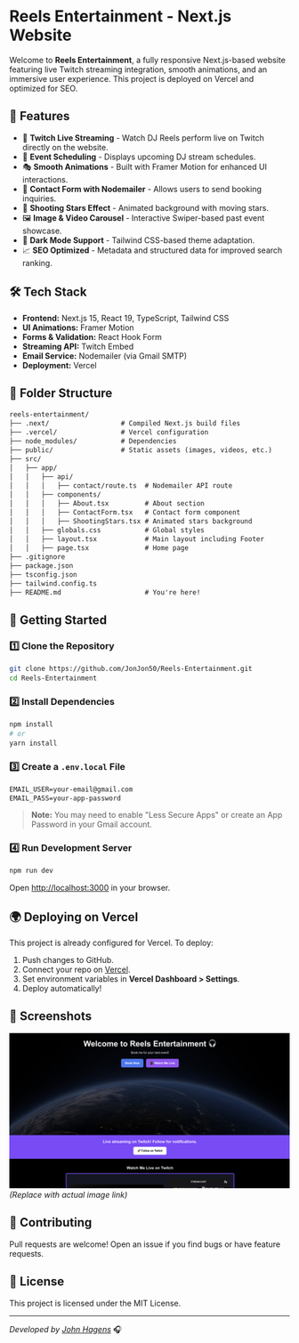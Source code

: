 # Reels Entertainment - Next.js Website

Welcome to **Reels Entertainment**, a fully responsive Next.js-based website featuring live Twitch streaming integration, smooth animations, and an immersive user experience. This project is deployed on Vercel and optimized for SEO.

## 🚀 Features

- 🎥 **Twitch Live Streaming** - Watch DJ Reels perform live on Twitch directly on the website.
- 📅 **Event Scheduling** - Displays upcoming DJ stream schedules.
- 🎭 **Smooth Animations** - Built with Framer Motion for enhanced UI interactions.
- 💌 **Contact Form with Nodemailer** - Allows users to send booking inquiries.
- 🌠 **Shooting Stars Effect** - Animated background with moving stars.
- 🖼 **Image & Video Carousel** - Interactive Swiper-based past event showcase.
- 🌙 **Dark Mode Support** - Tailwind CSS-based theme adaptation.
- 📈 **SEO Optimized** - Metadata and structured data for improved search ranking.

## 🛠 Tech Stack

- **Frontend:** Next.js 15, React 19, TypeScript, Tailwind CSS
- **UI Animations:** Framer Motion
- **Forms & Validation:** React Hook Form
- **Streaming API:** Twitch Embed
- **Email Service:** Nodemailer (via Gmail SMTP)
- **Deployment:** Vercel

## 📂 Folder Structure

```
reels-entertainment/
├── .next/                  # Compiled Next.js build files
├── .vercel/                # Vercel configuration
├── node_modules/           # Dependencies
├── public/                 # Static assets (images, videos, etc.)
├── src/
│   ├── app/
│   │   ├── api/
│   │   │   ├── contact/route.ts  # Nodemailer API route
│   │   ├── components/
│   │   │   ├── About.tsx         # About section
│   │   │   ├── ContactForm.tsx   # Contact form component
│   │   │   ├── ShootingStars.tsx # Animated stars background
│   │   ├── globals.css           # Global styles
│   │   ├── layout.tsx            # Main layout including Footer
│   │   ├── page.tsx              # Home page
├── .gitignore
├── package.json
├── tsconfig.json
├── tailwind.config.ts
├── README.md                     # You're here!
```

## 🚀 Getting Started

### 1️⃣ Clone the Repository
```bash
git clone https://github.com/JonJon50/Reels-Entertainment.git
cd Reels-Entertainment
```

### 2️⃣ Install Dependencies
```bash
npm install
# or
yarn install
```

### 3️⃣ Create a `.env.local` File

```env
EMAIL_USER=your-email@gmail.com
EMAIL_PASS=your-app-password
```

> **Note:** You may need to enable "Less Secure Apps" or create an App Password in your Gmail account.

### 4️⃣ Run Development Server
```bash
npm run dev
```
Open [http://localhost:3000](http://localhost:3000) in your browser.

## 🌍 Deploying on Vercel

This project is already configured for Vercel. To deploy:

1. Push changes to GitHub.
2. Connect your repo on [Vercel](https://vercel.com/).
3. Set environment variables in **Vercel Dashboard > Settings**.
4. Deploy automatically!

## 📸 Screenshots

![Homepage Preview](./public/github.png) *(Replace with actual image link)*

## 📢 Contributing

Pull requests are welcome! Open an issue if you find bugs or have feature requests.

## 📜 License

This project is licensed under the MIT License.

---

_Developed by [John Hagens](https://github.com/JonJon50)_ 🎧

